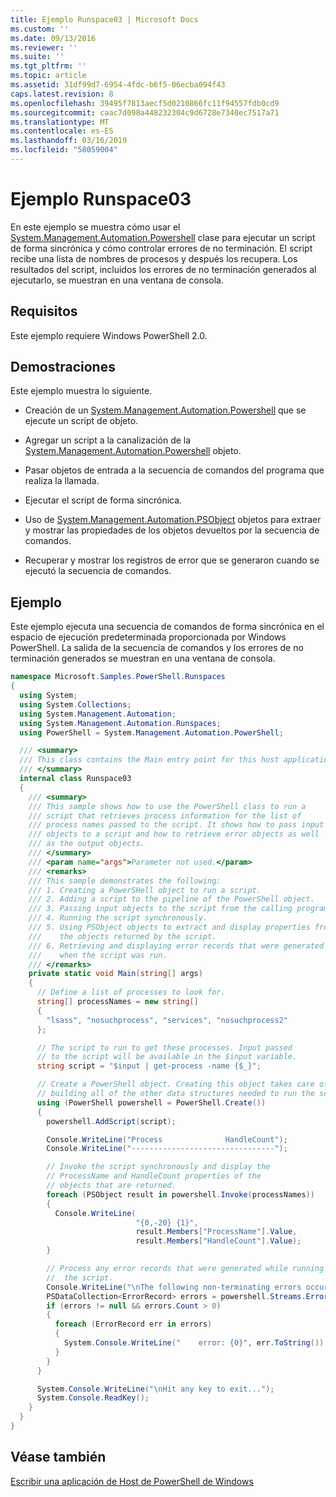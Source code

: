 ```yaml
---
title: Ejemplo Runspace03 | Microsoft Docs
ms.custom: ''
ms.date: 09/13/2016
ms.reviewer: ''
ms.suite: ''
ms.tgt_pltfrm: ''
ms.topic: article
ms.assetid: 31df99d7-6954-4fdc-b6f5-06ecba094f43
caps.latest.revision: 8
ms.openlocfilehash: 39495f7813aecf5d0210866fc11f94557fdb0cd9
ms.sourcegitcommit: caac7d098a448232304c9d6728e7340ec7517a71
ms.translationtype: MT
ms.contentlocale: es-ES
ms.lasthandoff: 03/16/2019
ms.locfileid: "58059004"
---
```

# <a name="runspace03-sample"></a>Ejemplo Runspace03

En este ejemplo se muestra cómo usar el [System.Management.Automation.Powershell](/dotnet/api/system.management.automation.powershell) clase para ejecutar un script de forma sincrónica y cómo controlar errores de no terminación. El script recibe una lista de nombres de procesos y después los recupera. Los resultados del script, incluidos los errores de no terminación generados al ejecutarlo, se muestran en una ventana de consola.

## <a name="requirements"></a>Requisitos

Este ejemplo requiere Windows PowerShell 2.0.

## <a name="demonstrates"></a>Demostraciones

Este ejemplo muestra lo siguiente.

- Creación de un [System.Management.Automation.Powershell](/dotnet/api/system.management.automation.powershell) que se ejecute un script de objeto.

- Agregar un script a la canalización de la [System.Management.Automation.Powershell](/dotnet/api/system.management.automation.powershell) objeto.

- Pasar objetos de entrada a la secuencia de comandos del programa que realiza la llamada.

- Ejecutar el script de forma sincrónica.

- Uso de [System.Management.Automation.PSObject](/dotnet/api/System.Management.Automation.PSObject) objetos para extraer y mostrar las propiedades de los objetos devueltos por la secuencia de comandos.

- Recuperar y mostrar los registros de error que se generaron cuando se ejecutó la secuencia de comandos.

## <a name="example"></a>Ejemplo

Este ejemplo ejecuta una secuencia de comandos de forma sincrónica en el espacio de ejecución predeterminada proporcionada por Windows PowerShell. La salida de la secuencia de comandos y los errores de no terminación generados se muestran en una ventana de consola.

```csharp
namespace Microsoft.Samples.PowerShell.Runspaces
{
  using System;
  using System.Collections;
  using System.Management.Automation;
  using System.Management.Automation.Runspaces;
  using PowerShell = System.Management.Automation.PowerShell;

  /// <summary>
  /// This class contains the Main entry point for this host application.
  /// </summary>
  internal class Runspace03
  {
    /// <summary>
    /// This sample shows how to use the PowerShell class to run a
    /// script that retrieves process information for the list of
    /// process names passed to the script. It shows how to pass input
    /// objects to a script and how to retrieve error objects as well
    /// as the output objects.
    /// </summary>
    /// <param name="args">Parameter not used.</param>
    /// <remarks>
    /// This sample demonstrates the following:
    /// 1. Creating a PowerSHell object to run a script.
    /// 2. Adding a script to the pipeline of the PowerShell object.
    /// 3. Passing input objects to the script from the calling program.
    /// 4. Running the script synchronously.
    /// 5. Using PSObject objects to extract and display properties from
    ///    the objects returned by the script.
    /// 6. Retrieving and displaying error records that were generated
    ///    when the script was run.
    /// </remarks>
    private static void Main(string[] args)
    {
      // Define a list of processes to look for.
      string[] processNames = new string[]
      {
        "lsass", "nosuchprocess", "services", "nosuchprocess2"
      };

      // The script to run to get these processes. Input passed
      // to the script will be available in the $input variable.
      string script = "$input | get-process -name {$_}";

      // Create a PowerShell object. Creating this object takes care of
      // building all of the other data structures needed to run the script.
      using (PowerShell powershell = PowerShell.Create())
      {
        powershell.AddScript(script);

        Console.WriteLine("Process              HandleCount");
        Console.WriteLine("--------------------------------");

        // Invoke the script synchronously and display the
        // ProcessName and HandleCount properties of the
        // objects that are returned.
        foreach (PSObject result in powershell.Invoke(processNames))
        {
          Console.WriteLine(
                            "{0,-20} {1}",
                            result.Members["ProcessName"].Value,
                            result.Members["HandleCount"].Value);
        }

        // Process any error records that were generated while running
        //  the script.
        Console.WriteLine("\nThe following non-terminating errors occurred:\n");
        PSDataCollection<ErrorRecord> errors = powershell.Streams.Error;
        if (errors != null && errors.Count > 0)
        {
          foreach (ErrorRecord err in errors)
          {
            System.Console.WriteLine("    error: {0}", err.ToString());
          }
        }
      }

      System.Console.WriteLine("\nHit any key to exit...");
      System.Console.ReadKey();
    }
  }
}
```

## <a name="see-also"></a>Véase también

[Escribir una aplicación de Host de PowerShell de Windows](./writing-a-windows-powershell-host-application.md)